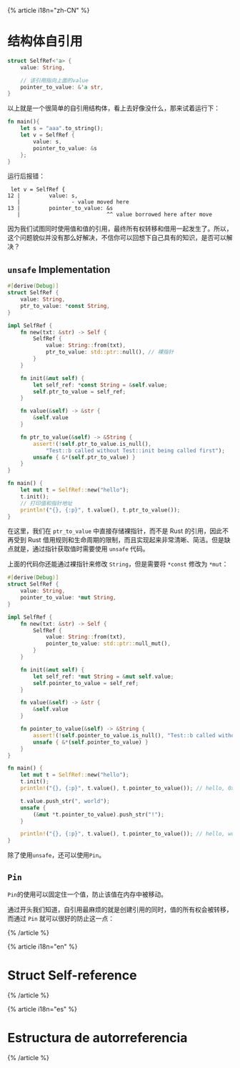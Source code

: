 {% article i18n="zh-CN" %}

# 结构体自引用

```rust
struct SelfRef<'a> {
    value: String,

    // 该引用指向上面的value
    pointer_to_value: &'a str,
}
```

以上就是一个很简单的自引用结构体，看上去好像没什么，那来试着运行下：

```rust
fn main(){
    let s = "aaa".to_string();
    let v = SelfRef {
        value: s,
        pointer_to_value: &s
    };
}
```
运行后报错：

```text
 let v = SelfRef {
12 |         value: s,
   |                - value moved here
13 |         pointer_to_value: &s
   |                           ^^ value borrowed here after move
```
因为我们试图同时使用值和值的引用，最终所有权转移和借用一起发生了。所以，这个问题貌似并没有那么好解决，不信你可以回想下自己具有的知识，是否可以解决？

## `unsafe` Implementation

```rust
#[derive(Debug)]
struct SelfRef {
    value: String,
    ptr_to_value: *const String,
}

impl SelfRef {
    fn new(txt: &str) -> Self {
        SelfRef {
            value: String::from(txt),
            ptr_to_value: std::ptr::null(), // 裸指针
        }
    }

    fn init(&mut self) {
        let self_ref: *const String = &self.value;
        self.ptr_to_value = self_ref;
    }

    fn value(&self) -> &str {
        &self.value
    }

    fn ptr_to_value(&self) -> &String {
        assert!(!self.ptr_to_value.is_null(),
            "Test::b called without Test::init being called first");
        unsafe { &*(self.ptr_to_value) }
    }
}

fn main() {
    let mut t = SelfRef::new("hello");
    t.init();
    // 打印值和指针地址
    println!("{}, {:p}", t.value(), t.ptr_to_value());
}
```

在这里，我们在 `ptr_to_value` 中直接存储裸指针，而不是 Rust 的引用，因此不再受到 Rust 借用规则和生命周期的限制，而且实现起来非常清晰、简洁。但是缺点就是，通过指针获取值时需要使用 `unsafe` 代码。

上面的代码你还能通过裸指针来修改 `String`，但是需要将 `*const` 修改为 `*mut`：

```rust
#[derive(Debug)]
struct SelfRef {
    value: String,
    pointer_to_value: *mut String,
}

impl SelfRef {
    fn new(txt: &str) -> Self {
        SelfRef {
            value: String::from(txt),
            pointer_to_value: std::ptr::null_mut(),
        }
    }

    fn init(&mut self) {
        let self_ref: *mut String = &mut self.value;
        self.pointer_to_value = self_ref;
    }

    fn value(&self) -> &str {
        &self.value
    }

    fn pointer_to_value(&self) -> &String {
        assert!(!self.pointer_to_value.is_null(), "Test::b called without Test::init being called first");
        unsafe { &*(self.pointer_to_value) }
    }
}

fn main() {
    let mut t = SelfRef::new("hello");
    t.init();
    println!("{}, {:p}", t.value(), t.pointer_to_value()); // hello, 0x16f3aec70

    t.value.push_str(", world");
    unsafe {
        (&mut *t.pointer_to_value).push_str("!");
    }

    println!("{}, {:p}", t.value(), t.pointer_to_value()); // hello, world!, 0x16f3aec70
}
```
除了使用`unsafe`，还可以使用`Pin`。

## `Pin`

`Pin`的使用可以固定住一个值，防止该值在内存中被移动。

通过开头我们知道，自引用最麻烦的就是创建引用的同时，值的所有权会被转移，而通过 `Pin` 就可以很好的防止这一点：

{% /article %}

{% article i18n="en" %}

# Struct Self-reference

{% /article %}

{% article i18n="es" %}

# Estructura de autorreferencia

{% /article %}